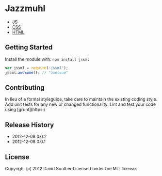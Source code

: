 Jazzmuhl
========
 
* [JS](http://www.ecma-international.org/publications/standards/Ecma-262.htm)
* [CSS](http://www.w3.org/Style/CSS/current-work.en.html)
* [HTML](http://www.whatwg.org/specs/web-apps/current-work/)

## Getting Started
Install the module with: `npm install jssml`

```javascript
var jssml = require('jssml');
jssml.awesome(); // "awesome"
```

## Contributing
In lieu of a formal styleguide, take care to maintain the existing coding style. Add unit tests for any new or changed functionality. Lint and test your code using [grunt](https:/

## Release History
* 2012-12-08 0.0.2
* 2012-12-08 0.0.1

## License
Copyright (c) 2012 David Souther
Licensed under the MIT license.